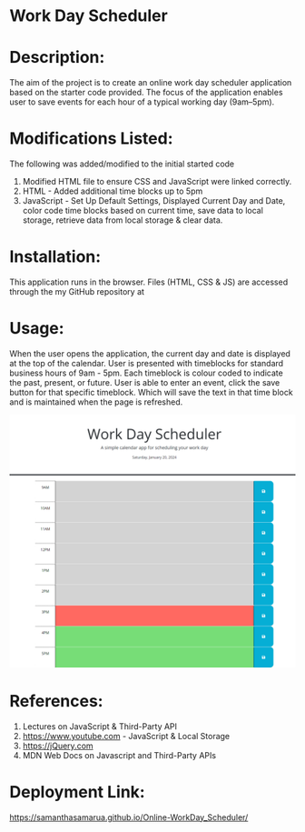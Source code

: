 # Work Day Scheduler

# Description:
 The aim of the project is to create an online work day scheduler application based on the starter code provided. The focus of the application enables user to save events for each hour of a typical working day (9am–5pm).

 # Modifications Listed:

 The following was added/modified to the initial started code

 1. Modified HTML file to ensure CSS and JavaScript were linked correctly.
 2. HTML - Added additional time blocks up to 5pm
 3. JavaScript - Set Up Default Settings, Displayed Current Day and Date, color code time blocks based on current time, save data to local storage, retrieve data from local storage & clear data.

 # Installation:

 This application runs in the browser. Files (HTML, CSS & JS) are accessed through the my GitHub repository at 

# Usage:
When the user opens the application, the current day and date is displayed at the top of the calendar. User is presented with timeblocks for standard business hours of 9am - 5pm. Each timeblock is colour coded to indicate the past, present, or future. User is able to enter an event, click the save button for that specific timeblock. Which will save the text in that time block and is maintained when the page is refreshed.

<img src="/Assets/Images/Work Day Scheduler _1.png" alt="Work Day Scheduler">

# References:
1. Lectures on JavaScript & Third-Party API
2. https://www.youtube.com - JavaScript & Local Storage
3. https://jQuery.com
4. MDN Web Docs on Javascript and Third-Party APIs

# Deployment Link:
https://samanthasamarua.github.io/Online-WorkDay_Scheduler/